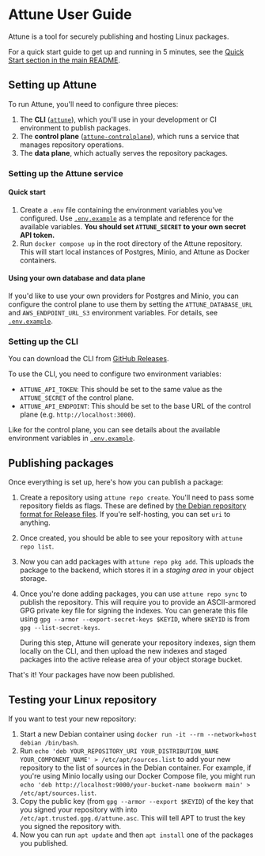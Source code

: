 # Attune User Guide

Attune is a tool for securely publishing and hosting Linux packages.

For a quick start guide to get up and running in 5 minutes, see the [Quick Start section in the main README](../../README.md#quick-start).

## Setting up Attune

To run Attune, you'll need to configure three pieces:

1. The **CLI** ([`attune`](../../cli)), which you'll use in your development or CI environment to publish packages.
2. The **control plane** ([`attune-controlplane`](../../controlplane)), which runs a service that manages repository operations.
3. The **data plane**, which actually serves the repository packages.

### Setting up the Attune service

#### Quick start

1. Create a `.env` file containing the environment variables you've configured. Use [`.env.example`](../../.env.example) as a template and reference for the available variables. **You should set `ATTUNE_SECRET` to your own secret API token.**
2. Run `docker compose up` in the root directory of the Attune repository. This will start local instances of Postgres, Minio, and Attune as Docker containers.

#### Using your own database and data plane

If you'd like to use your own providers for Postgres and Minio, you can configure the control plane to use them by setting the `ATTUNE_DATABASE_URL` and `AWS_ENDPOINT_URL_S3` environment variables. For details, see [`.env.example`](../../.env.example).

### Setting up the CLI

You can download the CLI from [GitHub Releases](https://github.com/attunehq/attune/releases).

To use the CLI, you need to configure two environment variables:

- `ATTUNE_API_TOKEN`: This should be set to the same value as the `ATTUNE_SECRET` of the control plane.
- `ATTUNE_API_ENDPOINT`: This should be set to the base URL of the control plane (e.g. `http://localhost:3000`).

Like for the control plane, you can see details about the available environment variables in [`.env.example`](../../.env.example).

## Publishing packages

Once everything is set up, here's how you can publish a package:

1. Create a repository using `attune repo create`. You'll need to pass some repository fields as flags. These are defined by [the Debian repository format for Release files](https://wiki.debian.org/DebianRepository/Format#A.22Release.22_files). <!-- TODO: We should really make these optional, and set default values. --> If you're self-hosting, you can set `uri` to anything.
2. Once created, you should be able to see your repository with `attune repo list`.
3. Now you can add packages with `attune repo pkg add`. This uploads the package to the backend, which stores it in a _staging area_ in your object storage.
4. Once you're done adding packages, you can use `attune repo sync` to publish the repository. This will require you to provide an ASCII-armored GPG private key file for signing the indexes. You can generate this file using `gpg --armor --export-secret-keys $KEYID`, where `$KEYID` is from `gpg --list-secret-keys`.

   During this step, Attune will generate your repository indexes, sign them locally on the CLI, and then upload the new indexes and staged packages into the active release area of your object storage bucket.

That's it! Your packages have now been published.

## Testing your Linux repository

If you want to test your new repository:

1. Start a new Debian container using `docker run -it --rm --network=host debian /bin/bash`.
2. Run `echo 'deb YOUR_REPOSITORY_URI YOUR_DISTRIBUTION_NAME YOUR_COMPONENT_NAME' > /etc/apt/sources.list` to add your new repository to the list of sources in the Debian container. For example, if you're using Minio locally using our Docker Compose file, you might run `echo 'deb http://localhost:9000/your-bucket-name bookworm main' > /etc/apt/sources.list`.
3. Copy the public key (from `gpg --armor --export $KEYID`) of the key that you signed your repository with into `/etc/apt.trusted.gpg.d/attune.asc`. This will tell APT to trust the key you signed the repository with.
4. Now you can run `apt update` and then `apt install` one of the packages you published.
